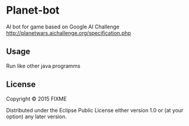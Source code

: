 # Planet-bot

AI bot for game based on Google AI Challenge
http://planetwars.aichallenge.org/specification.php


## Usage

Run like other java programms

## License

Copyright © 2015 FIXME

Distributed under the Eclipse Public License either version 1.0 or (at
your option) any later version.
